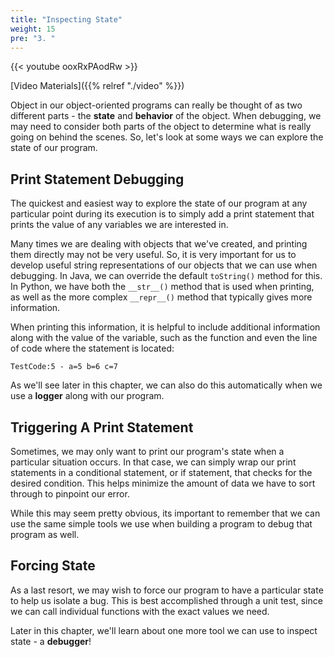 ```yaml
---
title: "Inspecting State"
weight: 15
pre: "3. "
---
```


{{< youtube ooxRxPAodRw  >}}

[Video Materials]({{% relref "./video" %}})

Object in our object-oriented programs can really be thought of as two different parts - the **state** and **behavior** of the object. When debugging, we may need to consider both parts of the object to determine what is really going on behind the scenes. So, let's look at some ways we can explore the state of our program.

## Print Statement Debugging

The quickest and easiest way to explore the state of our program at any particular point during its execution is to simply add a print statement that prints the value of any variables we are interested in. 

Many times we are dealing with objects that we've created, and printing them directly may not be very useful. So, it is very important for us to develop useful string representations of our objects that we can use when debugging. In Java, we can override the default `toString()` method for this. In Python, we have both the `__str__()` method that is used when printing, as well as the more complex `__repr__()` method that typically gives more information. 

When printing this information, it is helpful to include additional information along with the value of the variable, such as the function and even the line of code where the statement is located:

```
TestCode:5 - a=5 b=6 c=7
```

As we'll see later in this chapter, we can also do this automatically when we use a **logger** along with our program.

## Triggering A Print Statement

Sometimes, we may only want to print our program's state when a particular situation occurs. In that case, we can simply wrap our print statements in a conditional statement, or if statement, that checks for the desired condition. This helps minimize the amount of data we have to sort through to pinpoint our error.

While this may seem pretty obvious, its important to remember that we can use the same simple tools we use when building a program to debug that program as well. 

## Forcing State

As a last resort, we may wish to force our program to have a particular state to help us isolate a bug. This is best accomplished through a unit test, since we can call individual functions with the exact values we need.

Later in this chapter, we'll learn about one more tool we can use to inspect state - a **debugger**!
